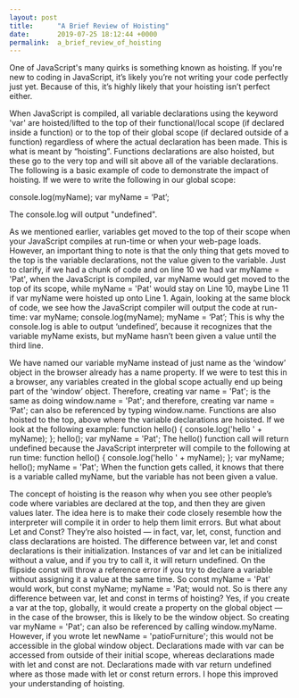 ```yaml
---
layout: post
title:      "A Brief Review of Hoisting"
date:       2019-07-25 18:12:44 +0000
permalink:  a_brief_review_of_hoisting
---
```


One of JavaScript's many quirks is something known as hoisting.
If you're new to coding in JavaScript, it’s likely you’re not writing your code perfectly just yet. Because of this, it’s highly likely that your hoisting isn’t perfect either.

When JavaScript is compiled, all variable declarations using the keyword 'var' are hoisted/lifted to the top of their functional/local scope (if declared inside a function) or to the top of their global scope (if declared outside of a function) regardless of where the actual declaration has been made. This is what is meant by “hoisting”.
Functions declarations are also hoisted, but these go to the very top and will sit above all of the variable declarations.
The following is a basic example of code to demonstrate the impact of hoisting.
If we were to write the following in our global scope:

console.log(myName);
var myName = ‘Pat’;

The console.log will output "undefined".

As we mentioned earlier, variables get moved to the top of their scope when your JavaScript compiles at run-time or when your web-page loads. However, an important thing to note is that the only thing that gets moved to the top is the variable declarations, not the value given to the variable.
Just to clarify, if we had a chunk of code and on line 10 we had var myName = 'Pat', when the JavaScript is compiled, var myName would get moved to the top of its scope, while myName = 'Pat' would stay on Line 10, maybe  Line 11 if var myName were hoisted up onto Line 1.
Again, looking at the same block of code, we see how the JavaScript compiler will output the code at run-time:
var myName;
console.log(myName);
myName = ‘Pat’;
This is why the console.log is able to output ‘undefined’, because it recognizes that the variable myName exists, but myName hasn’t been given a value until the third line.

We have named our variable myName instead of just name as the ‘window’ object in the browser already has a name property. If we were to test this in a browser, any variables created in the global scope actually end up being part of the ‘window’ object. Therefore, creating var name = 'Pat'; is the same as doing window.name = 'Pat'; and therefore, creating var name = ‘Pat'; can also be referenced by typing window.name.
Functions are also hoisted to the top, above where the variable declarations are hoisted.
If we look at the following example:
function hello() {
console.log('hello ' + myName);
};
hello();
var myName = 'Pat';
The hello() function call will return undefined because the JavaScript interpreter will compile to the following at run time:
function hello() {
console.log('hello ' + myName);
};
var myName;
hello();
myName = 'Pat';
When the function gets called, it knows that there is a variable called myName, but the variable has not been given a value.

The concept of hoisting is the reason why when you see other people’s code where variables are declared at the top, and then they are given values later. The idea here is to make their code closely resemble how the interpreter will compile it in order to help them limit errors.
But what about Let and Const?
They’re also hoisted — in fact, var, let, const, function and class declarations are hoisted.
The difference between var, let and const declarations is their initialization.
Instances of var and let can be initialized without a value, and if you try to call it, it will return undefined. On the flipside const will throw a reference error if you try to declare a variable without assigning it a value at the same time. So const myName = 'Pat' would work, but const myName; myName = 'Pat; would not.
So is there any difference between var, let and const in terms of hoisting?
Yes, if you create a var at the top, globally, it would create a property on the global object — in the case of the browser, this is likely to be the window object. So creating var myName = 'Pat'; can also be referenced by calling window.myName.
However, if you wrote let newName = 'patioFurniture'; this would not be accessible in the global window object.
Declarations made with var can be accessed from outside of their initial scope, whereas declarations made with let and const are not.
Declarations made with var return undefined where as those made with let or const return errors.
I hope this improved your understanding of hoisting.
